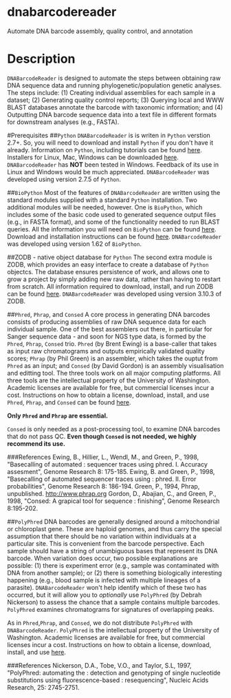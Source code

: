 dnabarcodereader
================

Automate DNA barcode assembly, quality control, and annotation

# Description
`DNABarcodeReader` is designed to automate the steps between obtaining raw DNA sequence data and running phylogenetic/population genetic analyses. The steps include: (1) Creating individual assemblies for each sample in a dataset; (2) Generating quality control reports; (3) Querying local and WWW BLAST databases annotate the barcode with taxonomic information; and (4) Outputting DNA barcode sequence data into a text file in different formats for downstream analyses (e.g., FASTA).

#Prerequisites
##`Python`
`DNABarcodeReader` is is writen in `Python` verstion 2.7+. So, you will need to download and install `Python` if you don't have it already. Information on `Python`, including tutorials can be found [here](http://www.python.org). Installers for Linux, Mac, Windows can be downloaded [here](http://www.python.org/getit/). `DNABarcodeReader` has **NOT** been tested in Windows. Feedback of its use in Linux and Windows would be much appreciated. `DNABarcodeReader` was developed using version 2.7.5 of `Python`.

##`BioPython`
Most of the features of `DNABarcodeReader` are written using the standard modules supplied with a standard `Python` installation. Two additional modules will be needed, however. One is `BioPython`, which includes some of the basic code used to generated sequence output files (e.g., in FASTA format), and some of the functionality needed to run BLAST queries. All the information you will need on `BioPython` can be found [here](http://biopython.org/wiki/Main_Page). Download and installation instructions can be found [here](http://biopython.org/wiki/Download). `DNABarcodeReader` was developed using version 1.62 of `BioPython`.

##ZODB - native object database for `Python`
The second extra module is ZODB, which provides an easy interface to create a database of `Python` objectcs. The database ensures persistence of work, and allows one to grow a project by simply adding new raw data, rather than having to restart from scratch. All information required to download, install, and run ZODB can be found [here](http://www.zodb.org/en/latest/). `DNABarcodeReader` was developed using version 3.10.3 of ZODB.

##`Phred`, `Phrap`, and `Consed`
A core process in generating DNA barcodes consists of producing assemblies of raw DNA sequence data for each individual sample. One of the best assemblers out there, in particular for Sanger sequence data - and soon for NGS type data, is formed by the `Phred`, `Phrap`, `Consed` trio. `Phred` (by Brent Ewing) is a base-caller that takes as input raw chromatograms and outputs empirically validated quality scores; `Phrap` (by Phil Green) is an assembler, which takes the ouptut from `Phred` as an input; and `Consed` (by David Gordon) is an assembly visualisation and editting tool. The three tools work on all major computing platforms. All three tools are the intellectual property of the University of Washington. Academic licenses are available for free, but commercial licenses incur a cost.  Instructions on how to obtain a license, download, install, and use `Phred`, `Phrap`, and `Consed` can be found [here](http://www.phrap.org/consed/consed.html#howToGet).

**Only `Phred` and `Phrap` are essential.**

`Consed` is only needed as a post-processing tool, to examine DNA barcodes that do not pass QC. **Even though `Consed` is not needed, we highly recommend its use.**

###References
Ewing, B., Hillier, L., Wendl, M.,  and Green, P., 1998, "Basecalling of automated 
:         sequencer traces using phred.  I. Accuracy assesment", Genome Research 8: 175-185.
Ewing, B. and Green, P., 1998, "Basecalling of automated sequencer traces using 
:         phred.  II. Error probabilities", Genome Research 8: 186-194.
Green, P., 1994, Phrap, unpublished.  http://www.phrap.org
Gordon, D., Abajian, C., and Green, P., 1998, "Consed: A grapical tool for sequence 
:         finishing", Genome Research 8:195-202.

##`PolyPhred`
DNA barcodes are generally designed around a mitochondrial or chloroplast gene. These are haploid genomes, and thus carry the special assumption that there should be no variation within individuals at a particular site. This is convenient from the barcode perspective. Each sample should have a string of unambiguous bases that represent its DNA barcode. When variation does occur, two possible explanations are possible: (1) there is experiment error (e.g., sample was contaminated with DNA from another sample); or (2) there is something biologically interesting happening (e.g., blood sample is infected with multiple lineages of a parasite). `DNABarcodeReader` won't help identify which of these two has occurred, but it will allow you to *optionally* use `PolyPhred` (by Debrah Nickerson) to assess the chance that a sample contains multiple barcodes. `PolyPhred` examines chromatograms for signatures of overlapping peaks.

As in `Phred`,`Phrap`, and `Consed`, we do not distribute `PolyPhred` with `DNABarcodeReader`. `PolyPhred` is the intellectual property of the University of Washington. Academic licenses are available for free, but commercial licenses incur a cost. Instructions on how to obtain a license, download, install, and use [here](http://droog.gs.washington.edu/polyphred/poly_get.html).

###References
Nickerson, D.A., Tobe, V.O., and Taylor, S.L, 1997, "PolyPhred: automating the 
:         detection and genotyping of single nucleotide substitutions using fluorescence-based 
:         resequencing", Nucleic Acids Research, 25: 2745-2751.
